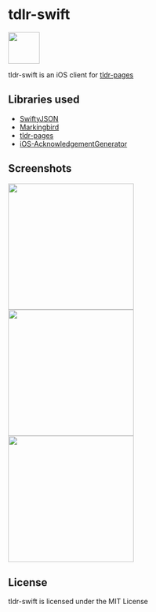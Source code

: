 #  tdlr-swift

<img src="http://i.imgur.com/iOvfJsq.png" width="64">

tldr-swift is an iOS client for [tldr-pages](https://github.com/tldr-pages/tldr)


## Libraries used
* [SwiftyJSON](https://github.com/SwiftyJSON/SwiftyJSON)
* [Markingbird](https://github.com/kristopherjohnson/Markingbird)
* [tldr-pages](https://github.com/tldr-pages/tldr)
* [iOS-AcknowledgementGenerator](https://github.com/cvknage/iOS-AcknowledgementGenerator)

## Screenshots
<img src="http://i.imgur.com/rPrkW1N.png" width="256">
<img src="http://i.imgur.com/r56ryww.png" width="256">
<img src="http://i.imgur.com/zYUBFn1.png" width="256">


## License

tldr-swift is licensed under the MIT License
